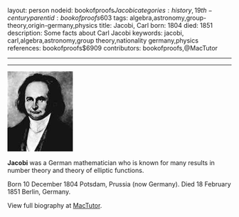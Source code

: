 layout: person
nodeid: bookofproofs$Jacobi
categories: history,19th-century
parentid: bookofproofs$603
tags: algebra,astronomy,group-theory,origin-germany,physics
title: Jacobi, Carl
born: 1804
died: 1851
description: Some facts about Carl Jacobi
keywords: jacobi, carl,algebra,astronomy,group theory,nationality germany,physics
references: bookofproofs$6909
contributors: bookofproofs,@MacTutor

---


---

![Jacobi.jpg](https://github.com/bookofproofs/bookofproofs.github.io/blob/main/_sources/_assets/images/portraits/Jacobi.jpg?raw=true)

**Jacobi** was a German mathematician who is known for many results in number theory and theory of elliptic functions.

Born 10 December 1804 Potsdam, Prussia (now Germany). Died 18 February 1851 Berlin, Germany.


View full biography at [MacTutor](https://mathshistory.st-andrews.ac.uk/Biographies/Jacobi/).